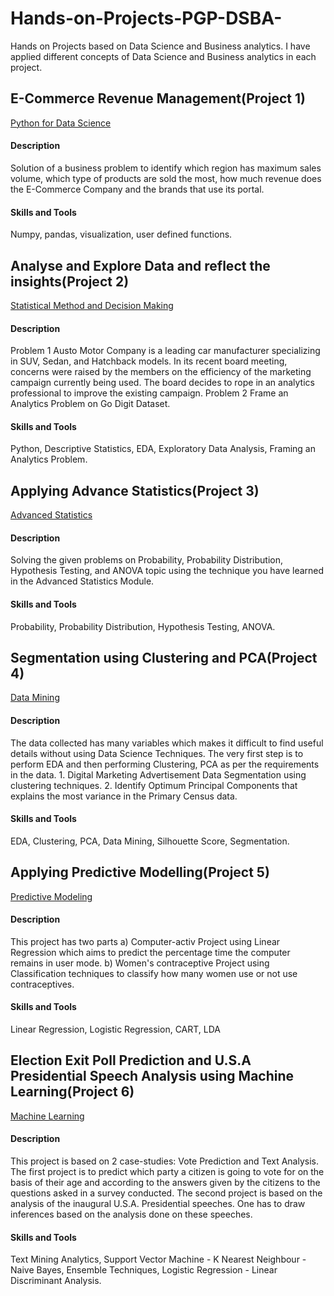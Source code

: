 # Hands-on-Projects-PGP-DSBA-
Hands on Projects based on Data Science and Business analytics.
I have applied different concepts of Data Science and Business analytics in each project.
## E-Commerce Revenue Management(Project 1)
[Python for Data Science](https://github.com/PraveenSharma12/Hands-on-Projects-PGP-DSBA-/tree/main/1-Python%20For%20Data%20Science)
#### Description
Solution of a business problem to identify which region has maximum sales volume, which type of products are sold the most, how much revenue does the E-Commerce Company and the brands that use its portal.
#### Skills and Tools
Numpy, pandas, visualization, user defined functions.
## Analyse and Explore Data and reflect the insights(Project 2)
[Statistical Method and Decision Making](https://github.com/PraveenSharma12/Hands-on-Projects-PGP-DSBA-/tree/main/2-Statisitcal%20Method%20and%20Decision%20Making)
#### Description
Problem 1 Austo Motor Company is a leading car manufacturer specializing in SUV, Sedan, and Hatchback models. In its recent board meeting, concerns were raised by the members on the efficiency of the marketing campaign currently being used. The board decides to rope in an analytics professional to improve the existing campaign. Problem 2 Frame an Analytics Problem on Go Digit Dataset.
#### Skills and Tools
Python, Descriptive Statistics, EDA, Exploratory Data Analysis, Framing an Analytics Problem.
## Applying Advance Statistics(Project 3)
[Advanced Statistics](https://github.com/PraveenSharma12/Hands-on-Projects-PGP-DSBA-/tree/main/3-Advanced%20Statistics)
#### Description
Solving the given problems on Probability, Probability Distribution, Hypothesis Testing, and ANOVA topic using the technique you have learned in the Advanced Statistics Module.
#### Skills and Tools
Probability, Probability Distribution, Hypothesis Testing, ANOVA.
## Segmentation using Clustering and PCA(Project 4)
[Data Mining](https://github.com/PraveenSharma12/Hands-on-Projects-PGP-DSBA-/tree/main/4-Data%20Mining)
#### Description
The data collected has many variables which makes it difficult to find useful details without using Data Science Techniques. The very first step is to perform EDA and then performing Clustering, PCA as per the requirements in the data. 1. Digital Marketing Advertisement Data Segmentation using clustering techniques. 2. Identify Optimum Principal Components that explains the most variance in the Primary Census data.
#### Skills and Tools
EDA, Clustering, PCA, Data Mining, Silhouette Score, Segmentation.
## Applying Predictive Modelling(Project 5)
[Predictive Modeling](https://github.com/PraveenSharma12/Hands-on-Projects-PGP-DSBA-/tree/main/5-Predictive%20Modeling)
#### Description
This project has two parts a) Computer-activ Project using Linear Regression which aims to predict the percentage time the computer remains in user mode. b) Women's contraceptive Project using Classification techniques to classify how many women use or not use contraceptives.
#### Skills and Tools
Linear Regression, Logistic Regression, CART, LDA
## Election Exit Poll Prediction and U.S.A Presidential Speech Analysis using Machine Learning(Project 6)
[Machine Learning]()
#### Description
This project is based on 2 case-studies: Vote Prediction and Text Analysis. The first project is to predict which party a citizen is going to vote for on the basis of their age and according to the answers given by the citizens to the questions asked in a survey conducted. The second project is based on the analysis of the inaugural U.S.A. Presidential speeches. One has to draw inferences based on the analysis done on these speeches.
#### Skills and Tools
Text Mining Analytics, Support Vector Machine - K Nearest Neighbour - Naive Bayes, Ensemble Techniques, Logistic Regression - Linear Discriminant Analysis.
